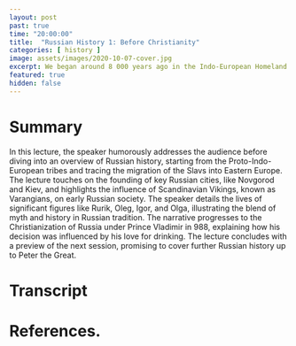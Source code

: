 ```yaml
---
layout: post
past: true
time: "20:00:00"
title:  "Russian History 1: Before Christianity"
categories: [ history ]
image: assets/images/2020-10-07-cover.jpg
excerpt: We began around 8 000 years ago in the Indo-European Homeland and ended in 988, when Vladimir the Great adopted Orthodox Christianity.
featured: true
hidden: false
---
```


<!-- # Title brainstorm

* From Proto-Indo-Europeans to Christianization: The Early Formation of Russia".
* The Early Roots of Russia -->

<!-- # Exerpt

We began around 8 000 years ago in the Indo-European Homeland and ended in 988, when Vladimir the Great adopted Orthodox Christianity.

The lecture humorously traces the origins and early history of Russia, focusing on the influence of the Proto-Indo-European migrations, Scandinavian Varangians, and key figures like Rurik, Oleg, and Vladimir, culminating in the Christianization of Russia in 988. -->

# Summary

In this lecture, the speaker humorously addresses the audience before diving into an overview of Russian history, starting from the Proto-Indo-European tribes and tracing the migration of the Slavs into Eastern Europe. The lecture touches on the founding of key Russian cities, like Novgorod and Kiev, and highlights the influence of Scandinavian Vikings, known as Varangians, on early Russian society. The speaker details the lives of significant figures like Rurik, Oleg, Igor, and Olga, illustrating the blend of myth and history in Russian tradition. The narrative progresses to the Christianization of Russia under Prince Vladimir in 988, explaining how his decision was influenced by his love for drinking. The lecture concludes with a preview of the next session, promising to cover further Russian history up to Peter the Great.

# Transcript

# References.
